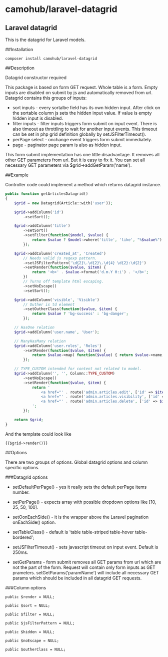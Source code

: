 # camohub/laravel-datagrid
## Laravel datagrid

This is the datagrid for Laravel models.

##Installation
```
composer install camohub/laravel-datagrid
```

##Description

Datagrid constructor required 

This package is based on form GET request. Whole table is a form. 
Empty inputs are disabled on submit by js and automatically removed from url.
Datagrid contains this groups of inputs:

- sort inputs - every sortalbe field has its own hidden input. 
	After click on the sortable column js sets the hidden input value. 
	If value is empty hidden input is disabled.
- filter inputs - filter inputs triggers form submit on input event. 
	There is also timeout as throttling to wait for another input events.
	This timeout can be set in php grid definition globally by setJSFilterTimeout().
- perPage select - onchange event triggers form submit immediately.
- page - paginator page param is also as hidden input.

This form submit implementation has one little disadvantage. 
It removes all other GET parameters from url. But it is easy to fix it. 
You can set all necessary GET parameters via $grid->addGetParam('name').



##Example

Controller code could implement a method which returns datagrid instance.
```php
public function getArticlesDatagrid()
{
    $grid = new Datagrid(Article::with('user'));

    $grid->addColumn('id')
        ->setSort();

    $grid->addColumn('title')
        ->setSort()
        ->setFilter(function($model, $value) {
            return $value ? $model->where('title', 'like', "%$value%") : $model;
        });

    $grid->addColumn('created_at', 'Created')
        // Needs valid js regexp pattern.
        ->setJSFilterPattern('\d{2}\.\d{2}\.\d{4} \d{2}:\d{2}')
        ->setRender(function($value, $item) {
            return '<b>' . $value->format('d.m.Y H:i') . '</b>';
        })
        // Turns off template html escaping.
        ->setNoEscape()
        ->setSort();

    $grid->addColumn('visible', 'Visible')
        // Outher is td element
        ->setOutherClass(function($value, $item) {
            return $value ? 'bg-success' : 'bg-danger';
        });

    // HasOne relation
    $grid->addColumn('user.name', 'User');

    // ManyHasMany relation
    $grid->addColumn('user.roles', 'Roles')
        ->setRender(function($value, $item) {
            return $value->map( function($value) { return $value->name; } )->join(', ');
        });

    // TYPE_CUSTOM intended for content not related to model.
    $grid->addColumn('', '', Column::TYPE_CUSTOM)
        ->setNoEscape()
        ->setRender(function($value, $item) {
            return '
                <a href="' . route('admin.articles.edit', ['id' => $item->id]) . '">edit</a>
                <a href="' . route('admin.articles.visibility', ['id' => $item->id]) . '">visibility</a>
                <a href="' . route('admin.articles.delete', ['id' => $item->id]) . '" class="text-danger">delete</a>
            ';
        });

    return $grid;
}
```
And the template could look like
```blade
{{$grid->render()}}
```


##Options

There are two groups of options. 
Global datagrid options and column specific options.

###Datagrid options

- setDefaultPerPage() - yes it really sets the default perPage items number.

- setPerPage() - expects array with possible dropdown options like [10, 25, 50, 100].

- setOonEachSide() - it is the wrapper above the Laravel pagination onEachSide() option.

- setTableClass() - default is 'table table-striped table-hover table-bordered';

- setJSFilterTimeout() - sets javascript timeout on input event. Default is 250ms.

- setGetParams - form submit removes all GET params from url which are not
	the part of the form. Request will contain only form inputs as GET prameters. 
	setGetParams('paramName') will include all necessary GET params 
	which should be included in all datagrid GET requests. 
	
###Column options


	public $render = NULL;

	public $sort = NULL;

	public $filter = NULL;

	public $jsFilterPattern = NULL;

	public $hidden = NULL;

	public $noEscape = NULL;

	public $outherClass = NULL;
